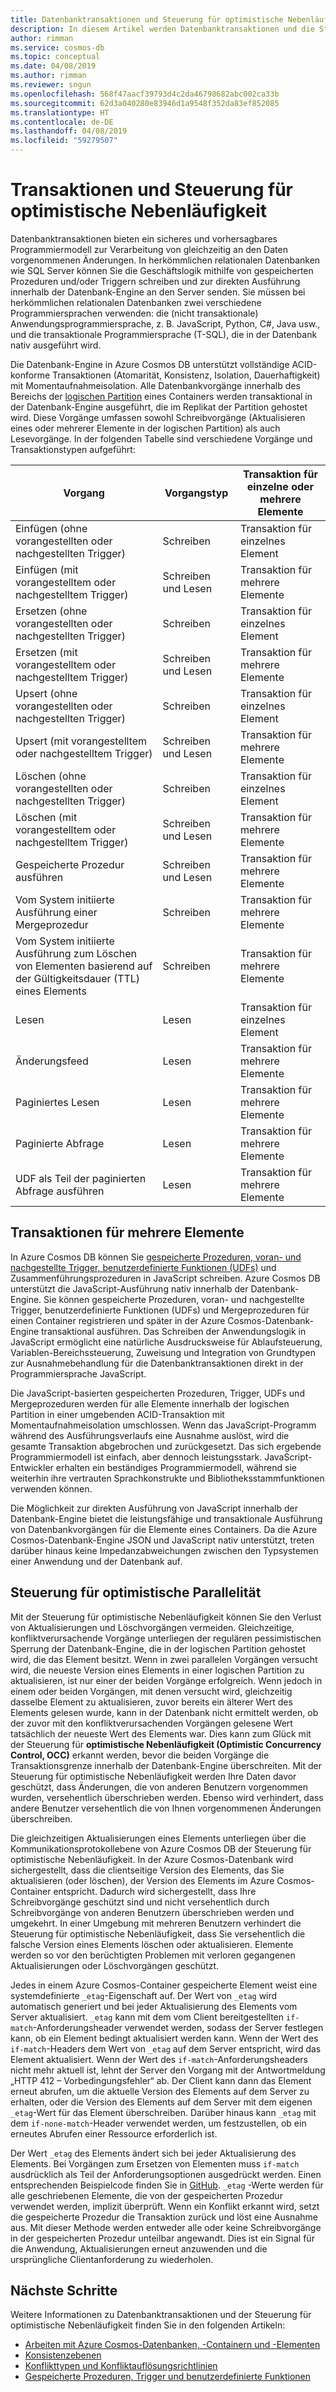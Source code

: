 ```yaml
---
title: Datenbanktransaktionen und Steuerung für optimistische Nebenläufigkeit in Azure Cosmos DB
description: In diesem Artikel werden Datenbanktransaktionen und die Steuerung für optimistische Nebenläufigkeit in Azure Cosmos DB beschrieben.
author: rimman
ms.service: cosmos-db
ms.topic: conceptual
ms.date: 04/08/2019
ms.author: rimman
ms.reviewer: sngun
ms.openlocfilehash: 568f47aacf39793d4c2da46798682abc002ca33b
ms.sourcegitcommit: 62d3a040280e83946d1a9548f352da83ef852085
ms.translationtype: HT
ms.contentlocale: de-DE
ms.lasthandoff: 04/08/2019
ms.locfileid: "59279507"
---
```

# <a name="transactions-and-optimistic-concurrency-control"></a>Transaktionen und Steuerung für optimistische Nebenläufigkeit

Datenbanktransaktionen bieten ein sicheres und vorhersagbares Programmiermodell zur Verarbeitung von gleichzeitig an den Daten vorgenommenen Änderungen. In herkömmlichen relationalen Datenbanken wie SQL Server können Sie die Geschäftslogik mithilfe von gespeicherten Prozeduren und/oder Triggern schreiben und zur direkten Ausführung innerhalb der Datenbank-Engine an den Server senden. Sie müssen bei herkömmlichen relationalen Datenbanken zwei verschiedene Programmiersprachen verwenden: die (nicht transaktionale) Anwendungsprogrammiersprache, z. B. JavaScript, Python, C#, Java usw., und die transaktionale Programmiersprache (T-SQL), die in der Datenbank nativ ausgeführt wird.

Die Datenbank-Engine in Azure Cosmos DB unterstützt vollständige ACID-konforme Transaktionen (Atomarität, Konsistenz, Isolation, Dauerhaftigkeit) mit Momentaufnahmeisolation. Alle Datenbankvorgänge innerhalb des Bereichs der [logischen Partition](partition-data.md) eines Containers werden transaktional in der Datenbank-Engine ausgeführt, die im Replikat der Partition gehostet wird. Diese Vorgänge umfassen sowohl Schreibvorgänge (Aktualisieren eines oder mehrerer Elemente in der logischen Partition) als auch Lesevorgänge. In der folgenden Tabelle sind verschiedene Vorgänge und Transaktionstypen aufgeführt:

| **Vorgang**  | **Vorgangstyp** | **Transaktion für einzelne oder mehrere Elemente** |
|---------|---------|---------|
| Einfügen (ohne vorangestellten oder nachgestellten Trigger) | Schreiben | Transaktion für einzelnes Element |
| Einfügen (mit vorangestelltem oder nachgestelltem Trigger) | Schreiben und Lesen | Transaktion für mehrere Elemente |
| Ersetzen (ohne vorangestellten oder nachgestellten Trigger) | Schreiben | Transaktion für einzelnes Element |
| Ersetzen (mit vorangestelltem oder nachgestelltem Trigger) | Schreiben und Lesen | Transaktion für mehrere Elemente |
| Upsert (ohne vorangestellten oder nachgestellten Trigger) | Schreiben | Transaktion für einzelnes Element |
| Upsert (mit vorangestelltem oder nachgestelltem Trigger) | Schreiben und Lesen | Transaktion für mehrere Elemente |
| Löschen (ohne vorangestellten oder nachgestellten Trigger) | Schreiben | Transaktion für einzelnes Element |
| Löschen (mit vorangestelltem oder nachgestelltem Trigger) | Schreiben und Lesen | Transaktion für mehrere Elemente |
| Gespeicherte Prozedur ausführen | Schreiben und Lesen | Transaktion für mehrere Elemente |
| Vom System initiierte Ausführung einer Mergeprozedur | Schreiben | Transaktion für mehrere Elemente |
| Vom System initiierte Ausführung zum Löschen von Elementen basierend auf der Gültigkeitsdauer (TTL) eines Elements | Schreiben | Transaktion für mehrere Elemente |
| Lesen | Lesen | Transaktion für einzelnes Element |
| Änderungsfeed | Lesen | Transaktion für mehrere Elemente |
| Paginiertes Lesen | Lesen | Transaktion für mehrere Elemente |
| Paginierte Abfrage | Lesen | Transaktion für mehrere Elemente |
| UDF als Teil der paginierten Abfrage ausführen | Lesen | Transaktion für mehrere Elemente |

## <a name="multi-item-transactions"></a>Transaktionen für mehrere Elemente

In Azure Cosmos DB können Sie [gespeicherte Prozeduren, voran- und nachgestellte Trigger, benutzerdefinierte Funktionen (UDFs)](stored-procedures-triggers-udfs.md) und Zusammenführungsprozeduren in JavaScript schreiben. Azure Cosmos DB unterstützt die JavaScript-Ausführung nativ innerhalb der Datenbank-Engine. Sie können gespeicherte Prozeduren, voran- und nachgestellte Trigger, benutzerdefinierte Funktionen (UDFs) und Mergeprozeduren für einen Container registrieren und später in der Azure Cosmos-Datenbank-Engine transaktional ausführen. Das Schreiben der Anwendungslogik in JavaScript ermöglicht eine natürliche Ausdrucksweise für Ablaufsteuerung, Variablen-Bereichssteuerung, Zuweisung und Integration von Grundtypen zur Ausnahmebehandlung für die Datenbanktransaktionen direkt in der Programmiersprache JavaScript.

Die JavaScript-basierten gespeicherten Prozeduren, Trigger, UDFs und Mergeprozeduren werden für alle Elemente innerhalb der logischen Partition in einer umgebenden ACID-Transaktion mit Momentaufnahmeisolation umschlossen. Wenn das JavaScript-Programm während des Ausführungsverlaufs eine Ausnahme auslöst, wird die gesamte Transaktion abgebrochen und zurückgesetzt. Das sich ergebende Programmiermodell ist einfach, aber dennoch leistungsstark. JavaScript-Entwickler erhalten ein beständiges Programmiermodell, während sie weiterhin ihre vertrauten Sprachkonstrukte und Bibliotheksstammfunktionen verwenden können.

Die Möglichkeit zur direkten Ausführung von JavaScript innerhalb der Datenbank-Engine bietet die leistungsfähige und transaktionale Ausführung von Datenbankvorgängen für die Elemente eines Containers. Da die Azure Cosmos-Datenbank-Engine JSON und JavaScript nativ unterstützt, treten darüber hinaus keine Impedanzabweichungen zwischen den Typsystemen einer Anwendung und der Datenbank auf.

## <a name="optimistic-concurrency-control"></a>Steuerung für optimistische Parallelität 

Mit der Steuerung für optimistische Nebenläufigkeit können Sie den Verlust von Aktualisierungen und Löschvorgängen vermeiden. Gleichzeitige, konfliktverursachende Vorgänge unterliegen der regulären pessimistischen Sperrung der Datenbank-Engine, die in der logischen Partition gehostet wird, die das Element besitzt. Wenn in zwei parallelen Vorgängen versucht wird, die neueste Version eines Elements in einer logischen Partition zu aktualisieren, ist nur einer der beiden Vorgänge erfolgreich. Wenn jedoch in einem oder beiden Vorgängen, mit denen versucht wird, gleichzeitig dasselbe Element zu aktualisieren, zuvor bereits ein älterer Wert des Elements gelesen wurde, kann in der Datenbank nicht ermittelt werden, ob der zuvor mit den konfliktverursachenden Vorgängen gelesene Wert tatsächlich der neueste Wert des Elements war. Dies kann zum Glück mit der Steuerung für **optimistische Nebenläufigkeit (Optimistic Concurrency Control, OCC)** erkannt werden, bevor die beiden Vorgänge die Transaktionsgrenze innerhalb der Datenbank-Engine überschreiten. Mit der Steuerung für optimistische Nebenläufigkeit werden Ihre Daten davor geschützt, dass Änderungen, die von anderen Benutzern vorgenommen wurden, versehentlich überschrieben werden. Ebenso wird verhindert, dass andere Benutzer versehentlich die von Ihnen vorgenommenen Änderungen überschreiben.

Die gleichzeitigen Aktualisierungen eines Elements unterliegen über die Kommunikationsprotokollebene von Azure Cosmos DB der Steuerung für optimistische Nebenläufigkeit. In der Azure Cosmos-Datenbank wird sichergestellt, dass die clientseitige Version des Elements, das Sie aktualisieren (oder löschen), der Version des Elements im Azure Cosmos-Container entspricht. Dadurch wird sichergestellt, dass Ihre Schreibvorgänge geschützt sind und nicht versehentlich durch Schreibvorgänge von anderen Benutzern überschrieben werden und umgekehrt. In einer Umgebung mit mehreren Benutzern verhindert die Steuerung für optimistische Nebenläufigkeit, dass Sie versehentlich die falsche Version eines Elements löschen oder aktualisieren. Elemente werden so vor den berüchtigten Problemen mit verloren gegangenen Aktualisierungen oder Löschvorgängen geschützt.

Jedes in einem Azure Cosmos-Container gespeicherte Element weist eine systemdefinierte `_etag`-Eigenschaft auf. Der Wert von `_etag` wird automatisch generiert und bei jeder Aktualisierung des Elements vom Server aktualisiert. `_etag` kann mit dem vom Client bereitgestellten `if-match`-Anforderungsheader verwendet werden, sodass der Server festlegen kann, ob ein Element bedingt aktualisiert werden kann. Wenn der Wert des `if-match`-Headers dem Wert von `_etag` auf dem Server entspricht, wird das Element aktualisiert. Wenn der Wert des `if-match`-Anforderungsheaders nicht mehr aktuell ist, lehnt der Server den Vorgang mit der Antwortmeldung „HTTP 412 – Vorbedingungsfehler“ ab. Der Client kann dann das Element erneut abrufen, um die aktuelle Version des Elements auf dem Server zu erhalten, oder die Version des Elements auf dem Server mit dem eigenen `_etag`-Wert für das Element überschreiben. Darüber hinaus kann `_etag` mit dem `if-none-match`-Header verwendet werden, um festzustellen, ob ein erneutes Abrufen einer Ressource erforderlich ist. 

Der Wert `_etag` des Elements ändert sich bei jeder Aktualisierung des Elements. Bei Vorgängen zum Ersetzen von Elementen muss `if-match` ausdrücklich als Teil der Anforderungsoptionen ausgedrückt werden. Einen entsprechenden Beispielcode finden Sie in [GitHub](https://github.com/Azure/azure-documentdb-dotnet/blob/master/samples/code-samples/DocumentManagement/Program.cs#L398-L446). `_etag` -Werte werden für alle geschriebenen Elemente, die von der gespeicherten Prozedur verwendet werden, implizit überprüft. Wenn ein Konflikt erkannt wird, setzt die gespeicherte Prozedur die Transaktion zurück und löst eine Ausnahme aus. Mit dieser Methode werden entweder alle oder keine Schreibvorgänge in der gespeicherten Prozedur unteilbar angewandt. Dies ist ein Signal für die Anwendung, Aktualisierungen erneut anzuwenden und die ursprüngliche Clientanforderung zu wiederholen.

## <a name="next-steps"></a>Nächste Schritte

Weitere Informationen zu Datenbanktransaktionen und der Steuerung für optimistische Nebenläufigkeit finden Sie in den folgenden Artikeln:

- [Arbeiten mit Azure Cosmos-Datenbanken, -Containern und -Elementen](databases-containers-items.md)
- [Konsistenzebenen](consistency-levels.md)
- [Konflikttypen und Konfliktauflösungsrichtlinien](conflict-resolution-policies.md)
- [Gespeicherte Prozeduren, Trigger und benutzerdefinierte Funktionen](stored-procedures-triggers-udfs.md)
